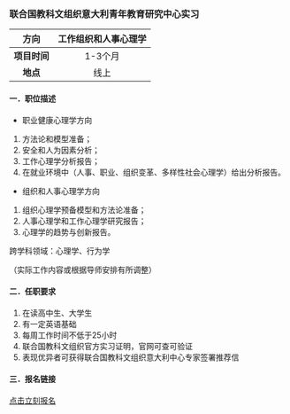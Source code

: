 ### 联合国教科文组织意大利青年教育研究中心实习


|  **方向**  | 工作组织和人事心理学 |
|:--------:|:------------:|
| **项目时间** |    1-3个月     |
|  **地点**  |      线上      |


#### 一．职位描述

- 职业健康心理学方向
1. 方法论和模型准备；
2. 安全和人为因素分析；
3. 工作心理学分析报告；
4. 在就业环境中（人事、职业、组织变革、多样性社会心理学）给出分析报告。

- 组织和人事心理学方向
1. 组织心理学预备模型和方法论准备；
2. 人事心理学和工作心理学研究报告；
3. 心理学的趋势与创新报告。

跨学科领域：心理学、行为学

（实际工作内容或根据导师安排有所调整）



#### 二．任职要求

1. 在读高中生、大学生
2. 有一定英语基础
3. 每周工作时间不低于25小时
4. 联合国教科文组织官方实习证明，官网可查可验证
5. 表现优异者可获得联合国教科文组织意大利中心专家签署推荐信


#### 三．报名链接
[点击立刻报名](https://ezygcyygfb.feishu.cn/share/base/form/shrcnyoWDn0NwQnTyfwrxo3XOnh)
